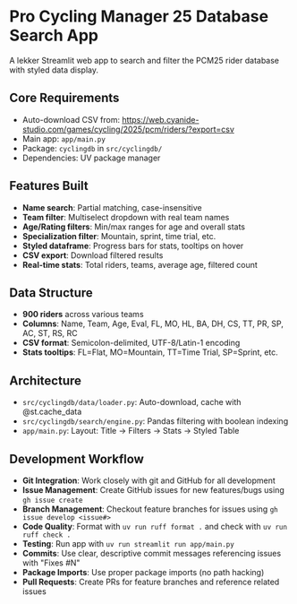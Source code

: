 # Pro Cycling Manager 25 Database Search App

A lekker Streamlit web app to search and filter the PCM25 rider database with styled data display.

## Core Requirements
- Auto-download CSV from: https://web.cyanide-studio.com/games/cycling/2025/pcm/riders/?export=csv
- Main app: `app/main.py`
- Package: `cyclingdb` in `src/cyclingdb/`
- Dependencies: UV package manager

## Features Built
- **Name search**: Partial matching, case-insensitive
- **Team filter**: Multiselect dropdown with real team names
- **Age/Rating filters**: Min/max ranges for age and overall stats
- **Specialization filter**: Mountain, sprint, time trial, etc.
- **Styled dataframe**: Progress bars for stats, tooltips on hover
- **CSV export**: Download filtered results
- **Real-time stats**: Total riders, teams, average age, filtered count

## Data Structure
- **900 riders** across various teams
- **Columns**: Name, Team, Age, Eval, FL, MO, HL, BA, DH, CS, TT, PR, SP, AC, ST, RS, RC
- **CSV format**: Semicolon-delimited, UTF-8/Latin-1 encoding
- **Stats tooltips**: FL=Flat, MO=Mountain, TT=Time Trial, SP=Sprint, etc.

## Architecture
- `src/cyclingdb/data/loader.py`: Auto-download, cache with @st.cache_data
- `src/cyclingdb/search/engine.py`: Pandas filtering with boolean indexing
- `app/main.py`: Layout: Title → Filters → Stats → Styled Table

## Development Workflow
- **Git Integration**: Work closely with git and GitHub for all development
- **Issue Management**: Create GitHub issues for new features/bugs using `gh issue create`
- **Branch Management**: Checkout feature branches for issues using `gh issue develop <issue#>`
- **Code Quality**: Format with `uv run ruff format .` and check with `uv run ruff check .`
- **Testing**: Run app with `uv run streamlit run app/main.py`
- **Commits**: Use clear, descriptive commit messages referencing issues with "Fixes #N"
- **Package Imports**: Use proper package imports (no path hacking)
- **Pull Requests**: Create PRs for feature branches and reference related issues